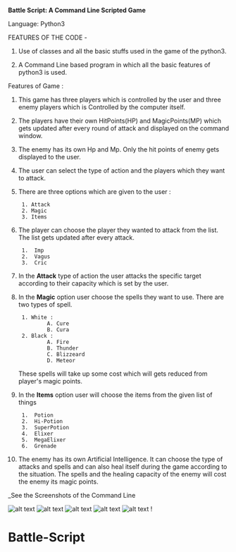 
**Battle Script: A Command Line Scripted Game**

Language: Python3


FEATURES OF THE CODE -

1. Use of classes and all the basic stuffs used in the game of the python3.

2. A Command Line based program in which all the basic features of python3 is used.

Features of Game :

1. This game has three players which is controlled by the user and three enemy players which is Controlled by the computer itself.

2. The players have their own HitPoints(HP) and MagicPoints(MP) which gets updated after every round of attack and displayed on the command window.

3. The enemy has its own Hp and Mp. Only the hit points of enemy gets displayed to the user.

2. The user can select the type of action and the players which they want to attack.

3. There are three options which are given to the user :

        1. Attack
        2. Magic
        3. Items

4. The player can choose the player they wanted to attack from the list. The list gets updated after every attack.

        1.  Imp
        2.  Vagus
        3.  Cric
        
5. In the **Attack** type of action the user attacks the specific target according to their capacity which is set by the user.

6. In the **Magic** option user choose the spells they want to use. There are two types of spell.

        1. White :
                A. Cure
                B. Cura
        2. Black :
                A. Fire
                B. Thunder
                C. Blizzeard
                D. Meteor
    
    These spells will take up some cost which will gets reduced from player's magic points.
    
7. In the **Items** option user will choose the items from the given list of things 
        
        1.  Potion
        2.  Hi-Potion
        3.  SuperPotion
        4.  Elixer
        5.  MegaElixer
        6.  Grenade
        
8. The enemy has its own Artificial Intelligence. It can choose the type of attacks and spells and can also heal itself during the game according to the situation.
   The spells and the healing capacity of the enemy will cost the enemy its magic points. 
       




_See the Screenshots of the  Command Line

![alt text](images/1.png)
![alt text](images/2.png)
![alt text](images/3.png)
![alt text](images/4.png)
![alt text](images/5.png)
!

# Battle-Script
